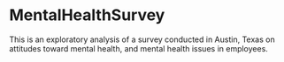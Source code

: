 # MentalHealthSurvey
This is an exploratory analysis of a survey conducted in Austin, Texas on attitudes toward mental health, and mental health issues in employees. 
